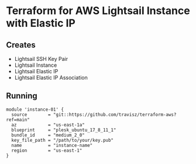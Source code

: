 # Terraform for AWS Lightsail Instance with Elastic IP

## Creates
* Lightsail SSH Key Pair
* Lightsail Instance
* Lightsail Elastic IP
* Lightsail Elastic IP Association

## Running
```hcl
module 'instance-01' {
  source        = "git::https://github.com/travisz/terraform-aws?ref=main"
  az            = "us-east-1a"
  blueprint     = "plesk_ubuntu_17_8_11_1"
  bundle_id     = "medium_2_0"
  key_file_path = "/path/to/your/key.pub"
  name          = "instance-name"
  region        = "us-east-1"
}
```
